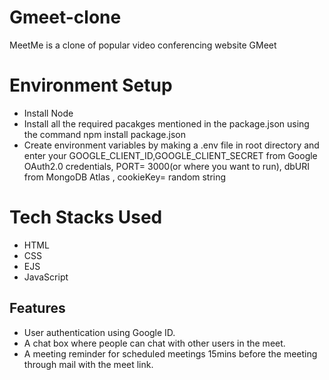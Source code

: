 # Gmeet-clone
 MeetMe is a clone of popular video conferencing website GMeet
 
# Environment Setup

*  Install Node
*  Install all the required pacakges mentioned in the package.json using the command npm install package.json
*  Create environment variables by making a .env file in root directory and enter your GOOGLE_CLIENT_ID,GOOGLE_CLIENT_SECRET from Google OAuth2.0 credentials, PORT= 3000(or where you 
   want to run), dbURI from MongoDB Atlas , cookieKey= random string

# Tech Stacks Used
*  HTML
*  CSS
*  EJS
* JavaScript

## Features 
-  User authentication using Google ID.
-  A chat box where people can chat with other users in the meet.
-  A meeting reminder for scheduled meetings 15mins before the meeting through mail with the meet link.

